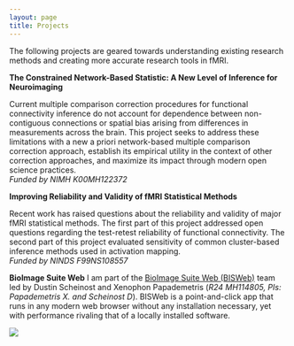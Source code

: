 ```yaml
---
layout: page
title: Projects
---
```

The following projects are geared towards understanding existing research methods and creating more accurate research tools in fMRI.

**The Constrained Network-Based Statistic: A New Level of Inference for Neuroimaging**

Current multiple comparison correction procedures for functional connectivity inference do not account for dependence between non-contiguous connections or spatial bias arising from differences in measurements across the brain. This project seeks to address these limitations with a new a priori network-based multiple comparison correction approach, establish its empirical utility in the context of other correction approaches, and maximize its impact through modern open science practices.  
_Funded by NIMH K00MH122372_

**Improving Reliability and Validity of fMRI Statistical Methods**

Recent work has raised questions about the reliability and validity of major fMRI statistical methods. The first part of this project addressed open questions regarding the test-retest reliability of functional connectivity. The second part of this project evaluated sensitivity of common cluster-based inference methods used in activation mapping.  
_Funded by NINDS F99NS108557_

**BioImage Suite Web**
I am part of the [BioImage Suite Web (BISWeb)](https://bioimagesuiteweb.github.io/webapp/) team led by Dustin Scheinost and Xenophon Papademetris (_R24 MH114805, PIs: Papademetris X. and Scheinost D_). BISWeb is a point-and-click app that runs in any modern web browser without any installation necessary, yet with performance rivaling that of a locally installed software.

![](https://github.com/bioimagesuiteweb/bisweb/blob/master/web/images/bisweb_newlogo_white_small.png)
